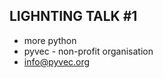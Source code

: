 LIGHNTING TALK #1
-----------------

- more python
- pyvec - non-profit organisation
- info@pyvec.org

